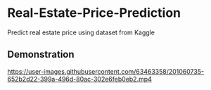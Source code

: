 # Real-Estate-Price-Prediction
Predict real estate price using dataset from Kaggle

## Demonstration
https://user-images.githubusercontent.com/63463358/201060735-652b2d22-399a-496d-80ac-302e6feb0eb2.mp4